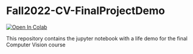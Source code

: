 # Fall2022-CV-FinalProjectDemo
<a target="_blank" href="https://colab.research.google.com/github/vBazilevich/Fall2022-CV-FinalProjectDemo/blob/master/Introduction_to_CV_On_Sea_object_detection_Live_demo.ipynb">
  <img src="https://colab.research.google.com/assets/colab-badge.svg" alt="Open In Colab"/>
</a>

This repository contains the jupyter notebook with a life demo for the final Computer Vision course
